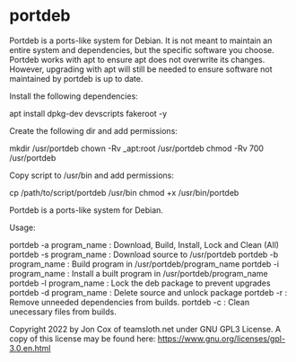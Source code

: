 # portdeb
Portdeb is a ports-like system for Debian. It is not meant to maintain an entire system and dependencies, but the specific software you choose. Portdeb works with apt to ensure apt does not overwrite its changes. However, upgrading with apt will still be needed to ensure software not maintained by portdeb is up to date.  

Install the following dependencies:

apt install dpkg-dev devscripts fakeroot -y

Create the following dir and add permissions:

mkdir /usr/portdeb
chown -Rv _apt:root /usr/portdeb
chmod -Rv 700 /usr/portdeb

Copy script to /usr/bin and add permissions:

cp /path/to/script/portdeb /usr/bin
chmod +x /usr/bin/portdeb

Portdeb is a ports-like system for Debian.

Usage:

portdeb -a program_name : Download, Build, Install, Lock and Clean (All)
portdeb -s program_name : Download source to /usr/portdeb
portdeb -b program_name : Build program in /usr/portdeb/program_name
portdeb -i program_name : Install a built program in /usr/portdeb/program_name
portdeb -l program_name : Lock the deb package to prevent upgrades
portdeb -d program_name : Delete source and unlock package
portdeb -r : Remove unneeded dependencies from builds.
portdeb -c : Clean unecessary files from builds.

Copyright 2022 by Jon Cox of teamsloth.net under GNU GPL3 License. 
A copy of this license may be found here: https://www.gnu.org/licenses/gpl-3.0.en.html 

